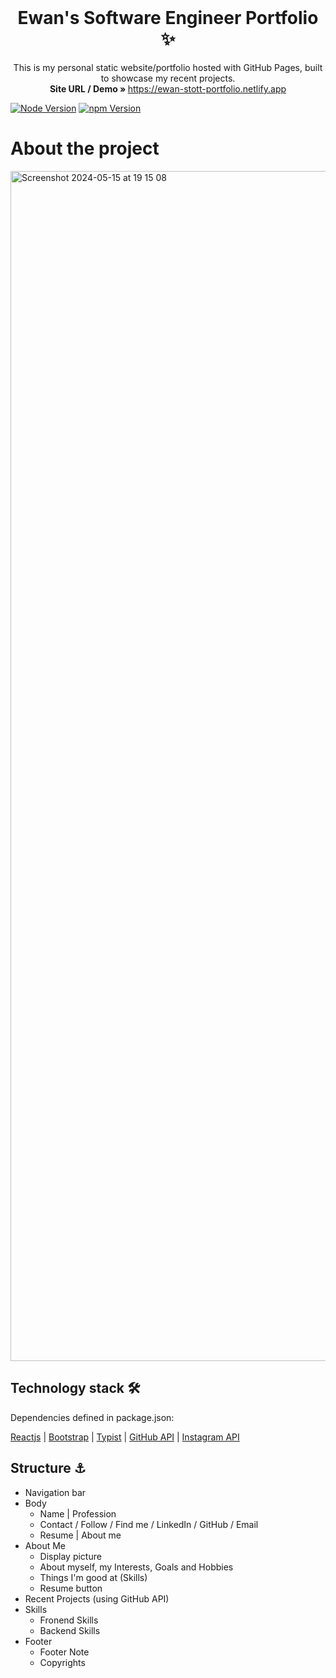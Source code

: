 <!-- PROJECT LOGO -->
<br />
<p align="center">
  <h1 align="center">Ewan's Software Engineer Portfolio ✨</h1>

  <p align="center">
    This is my personal static website/portfolio hosted with GitHub Pages, built to showcase my recent projects. 
    <br/>
    <strong>Site URL / Demo » </strong> 
    <a href="https://ewanstott.github.io/home">https://ewan-stott-portfolio.netlify.app</a>
    <br />
  </p>
</p>

[![Node Version](https://img.shields.io/static/v1?label=Node&message=^20.10.0&color=026e00&style=for-the-badge)](https://nodejs.org)
[![npm Version](https://img.shields.io/static/v1?label=npm&message=^10.2.3&color=cb0000&style=for-the-badge)](https://nodejs.org)


# About the project

<img width="1904" alt="Screenshot 2024-05-15 at 19 15 08" src="https://github.com/ewanstott/home/assets/56144409/5c53f337-03d2-4592-b082-a76663284090">


## Technology stack 🛠️

Dependencies defined in package.json:

[Reactjs](https://reactjs.org/)
| [Bootstrap](https://getbootstrap.com/)
| [Typist](https://github.com/jstejada/react-typist)
| [GitHub API](https://developer.github.com/v3/repos/)
| [Instagram API](https://www.instagram.com/developer/embedding/)

## Structure ⚓

- Navigation bar
- Body
  - Name | Profession
  - Contact / Follow / Find me / LinkedIn / GitHub / Email
  - Resume | About me
- About Me
  - Display picture
  - About myself, my Interests, Goals and Hobbies
  - Things I'm good at (Skills)
  - Resume button
- Recent Projects (using GitHub API)
- Skills
  - Fronend Skills
  - Backend Skills
- Footer
  - Footer Note
  - Copyrights
